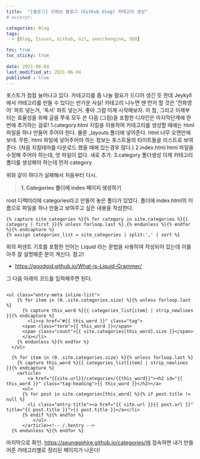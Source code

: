 ```yaml
---
title:  "[블로그] 깃허브 블로그 (Github blog) 카테고리 생성"
# excerpt: 

categories: Blog
tags:
  - [Blog, Issues, Github, Git, searchengine, SEO]

toc: true
toc_sticky: true
 
date: 2021-06-04
last_modified_at: 2021-06-04
published : true
---
```


포스트가 점점 늘어나고 있다.
카테고리를 좀 나눌 필요가 드디어 생긴 듯 한데 Jeykyll에서 카테고리를 만들 수 있다는 반가운 사실! 카테고리 나누면 맨 먼저 할 것은 '전화영어' 파트 넣는거, '독서' 파트 넣는거.
좋아 그럼 이제 시작해보자. 
아 참, 그리고 이제부터는 효율성을 위해 글을 쭈욱 모두 쓴 다음 (그림)을 포함한 디자인은 마지막단계에 한번에 추가하는 걸로! 
1.category.html
지킬을 이용하여 카테고리를 생성할 때에는 html 파일을 하나 만들어 주어야 한다. 물론 _layouts 폴더에 넣어준다. html 너무 오랜만에 보네.
무튼, html 파일에 넣어주어야 하는 정보는 포스트들의 타이트들을 리스트로 보여준다. (처음 지킬테마를 다운로드 했을 때에 있는경우 많다.)
2.index.html
html 파일을 수정해 주어야 하는데, 엇 파일이 없다. 새로 추가.
3.category 폴더생성
이제 카테고리 폴더를 생성해야 하는데 먼저 category 

위와 같이 하다가 실패해서 처음부터 다시.

> **1. Categories 폴더에 index 페이지 생성하기**

root 디렉터리에 categories라고 만들어 놓은 폴더가 있었다. 폴더에 index.html의 이름으로 파일을 하나 만들고 보여주고 싶은 내용을 작성한다. 

```
{% capture site_categories %}{% for category in site.categories %}{{ category | first }}{% unless forloop.last %},{% endunless %}{% endfor %}{% endcapture %}
{% assign categories_list = site_categories | split:',' | sort %}
```
위의 퍼센트 기호를 포함한 언어는 Liquid 라는 문법을 사용하여 작성되어 있는데 이를 아주 잘 설명해준 분이 계신다. 참고!

* <ref>https://goodgid.github.io/What-is-Liquid-Grammer/</ref>

그 다음 아래의 코드를 입력해주면 된다.
```

<ul class="entry-meta inline-list">
    {% for item in (0..site.categories.size) %}{% unless forloop.last %}
      {% capture this_word %}{{ categories_list[item] | strip_newlines }}{% endcapture %}
        <li><a href="#{{ this_word }}" class="tag">
      <span class="term">{{ this_word }}</span>
      <span class="count">{{ site.categories[this_word].size }}</span>
      </a></li>
    {% endunless %}{% endfor %}
  </ul>
  
  {% for item in (0..site.categories.size) %}{% unless forloop.last %}
    {% capture this_word %}{{ categories_list[item] | strip_newlines }}{% endcapture %}
    <article>
        <a href="{{site.url}}/categories/{{this_word}}"><h2 id="{{ this_word }}" class="tag-heading">{{ this_word }}</h2></a>
      <ul>
      {% for post in site.categories[this_word] %}{% if post.title != null %}
        <li class="entry-title"><a href="{{ site.url }}{{ post.url }}" title="{{ post.title }}">{{ post.title }}</a></li>
      {% endif %}{% endfor %}
          </ul>
      </article><!-- /.hentry -->
  {% endunless %}{% endfor %}
```

마지막으로 확인.
https://seungpphire.github.io/categories/에 접속하면 내가 만들어준 카테고리별로 정리된 페이지가 나온다!